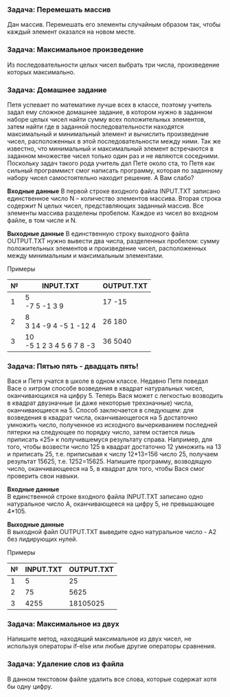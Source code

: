 
### Задача: Перемешать массив
Дан массив. Перемешать его элементы случайным образом так, чтобы каждый элемент оказался на новом месте.


### Задача: Максимальное произведение

Из последовательности целых чисел выбрать три числа, произведение которых максимально.


### Задача: Домашнее задание

Петя успевает по математике лучше всех в классе, поэтому учитель задал ему сложное домашнее задание, в котором нужно в заданном наборе целых чисел найти сумму всех положительных элементов, затем найти где в заданной последовательности находятся максимальный и минимальный элемент и вычислить произведение чисел, расположенных в этой последовательности между ними. Так же известно, что минимальный и максимальный элемент встречаются в заданном множестве чисел только один раз и не являются соседними. Поскольку задач такого рода учитель дал Пете около ста, то Петя как сильный программист смог написать программу, которая по заданному набору чисел самостоятельно находит решение. А Вам слабо?

**Входные данные**
В первой строке входного файла INPUT.TXT записано единственное число N – количество элементов массива. Вторая строка содержит N целых чисел, представляющих заданный массив. Все элементы массива разделены пробелом. Каждое из чисел во входном файле, в том числе и N.

**Выходные данные**
В единственную строку выходного файла OUTPUT.TXT нужно вывести два числа, разделенных пробелом: сумму положительных элементов и произведение чисел, расположенных между минимальным и максимальным элементами.

Примеры

| № | INPUT.TXT                    | OUTPUT.TXT |
|---|------------------------------|------------|
| 1 | 5<br/>-7 5 -1 3 9            | 17 -15     |
| 2 | 8<br/>3 14 -9 4 -5 1 -12 4   | 26 180     |
| 3 | 10<br/>-5 1 2 3 4 5 6 7 8 -3 | 36 5040    |

### Задача: Пятью пять - двадцать пять!

Вася и Петя учатся в школе в одном классе. Недавно Петя поведал Васе о хитром способе возведения в квадрат натуральных чисел, оканчивающихся на цифру 5. Теперь Вася может с легкостью возводить в квадрат двузначные (и даже некоторые трехзначные) числа, оканчивающиеся на 5. Способ заключается в следующем: для возведения в квадрат числа, оканчивающегося на 5 достаточно умножить число, полученное из исходного вычеркиванием последней пятерки на следующее по порядку число, затем остается лишь приписать «25» к получившемуся результату справа. Например, для того, чтобы возвести число 125 в квадрат достаточно 12 умножить на 13 и приписать 25, т.е. приписывая к числу 12*13=156 число 25, получаем результат 15625, т.е. 1252=15625. Напишите программу, возводящую число, оканчивающееся на 5, в квадрат для того, чтобы Вася смог проверить свои навыки.

**Входные данные**  
В единственной строке входного файла INPUT.TXT записано одно натуральное число А, оканчивающееся на цифру 5, не превышающее 4*105.

**Выходные данные**  
В выходной файл OUTPUT.TXT выведите одно натуральное число - A2 без лидирующих нулей.

Примеры

| № | INPUT.TXT | OUTPUT.TXT |
|---|-----------|------------|
| 1 | 5         | 25         |
| 2 | 75        | 5625       |
| 3 | 4255      | 18105025   |


### Задача: Максимальное из двух
Напишите метод, находящий максимальное из двух чисел, не используя операторы if-else или любые другие операторы сравнения.


### Задача: Удаление слов из файла
В данном текстовом файле удалить все слова, которые содержат хотя бы одну цифру.